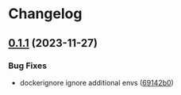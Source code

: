 # Changelog

## [0.1.1](https://github.com/annleefores/kodiko/compare/kodiko-codepod-v0.1.0...kodiko-codepod-v0.1.1) (2023-11-27)


### Bug Fixes

* dockerignore ignore additional envs ([69142b0](https://github.com/annleefores/kodiko/commit/69142b070d2c38744e0dd9e1a5ebc03abe046c54))
